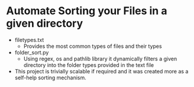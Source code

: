 # Automate Sorting your Files in a given directory
 - filetypes.txt
    - Provides the most common types of files and their types
 -  folder_sort.py
    - Using regex, os and pathlib library it dynamically filters a given directory into the folder types provided in the text file
 - This project is trivially scalable if required and it was created more as a self-help sorting mechanism.